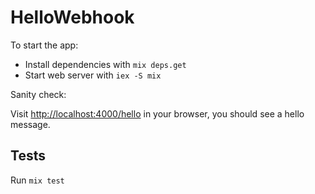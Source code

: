 # HelloWebhook

To start the app:

  * Install dependencies with `mix deps.get`
  * Start web server with `iex -S mix`

Sanity check:

Visit [http://localhost:4000/hello](http://localhost:4000/hello) in your browser, you should see a hello message.

## Tests

Run `mix test`
